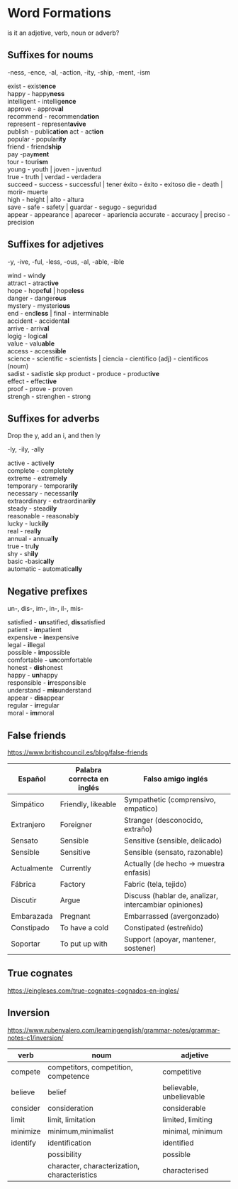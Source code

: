 # Word Formations

is it an adjetive, verb, noun or adverb?

## Suffixes for noums

-ness, -ence, -al, -action, -ity, -ship, -ment, -ism

exist - exist**ence**  
happy - happy**ness**  
intelligent - intellig**ence**  
approve - approv**al**  
recommend - recommend**ation**  
represent - represent**avive**  
publish - public**ation**
act - act**ion**  
popular - popular**ity**  
friend - friend**ship**  
pay -pay**ment**  
tour - tour**ism**  
young - youth | joven - juventud  
true - truth | verdad - verdadera  
succeed - success - successful | tener éxito - éxito - exitoso
die - death | morir- muerte  
high - height | alto - altura  
save - safe - safety  | guardar - segugo - seguridad  
appear - appearance | aparecer - apariencia
accurate - accuracy | preciso - precision

## Suffixes for adjetives

-y, -ive, -ful, -less, -ous, -al, -able, -ible

wind - wind**y**  
attract - atract**ive**  
hope - hope**ful** | hope**less**  
danger - danger**ous**  
mystery - mysteri**ous**  
end - end**less** | final - interminable  
accident - accident**al**  
arrive - arriv**al**  
logig - logic**al**  
value - valu**able**  
access - access**ible**  
science - scientific - scientists | ciencia - cientifico (adj) - cientificos (noum)  
sadist - sadist**ic**  skp
product - produce - product**ive**  
effect - effect**ive**  
proof - prove - proven  
strengh - strenghen - strong  

## Suffixes for adverbs

Drop the y,
add an i,
and then ly

-ly, -ily, -ally

active - active**ly**  
complete - complete**ly**  
extreme - extreme**ly**  
temporary - temporar**ily**  
necessary - necessar**ily**  
extraordinary - extraordinar**ily**  
steady - stead**ily**  
reasonable - reasonabl**y**  
lucky - luck**ily**   
real - real**ly**  
annual - annual**ly**  
true - tru**ly**  
shy - sh**ily**  
basic -basic**ally**  
automatic - automatic**ally**  

## Negative prefixes

un-, dis-, im-, in-, il-, mis-

satisfied - **un**satified, **dis**satisfied  
patient - **im**patient  
expensive - **in**expensive  
legal - **il**legal  
possible - **im**possible  
comfortable - **un**comfortable  
honest - **dis**honest  
happy - **un**happy  
responsible - **ir**responsible  
understand - **mis**understand  
appear - **dis**appear  
regular - **ir**regular  
moral - **im**moral

## False friends

https://www.britishcouncil.es/blog/false-friends 

| Español     | Palabra correcta en inglés | Falso amigo inglés                                    |
|-------------|----------------------------|-------------------------------------------------------|
| Simpático   | Friendly, likeable         | Sympathetic (comprensivo, empatico)                   |
| Extranjero  | Foreigner                  | Stranger (desconocido, extraño)                       |
| Sensato     | Sensible                   | Sensitive (sensible, delicado)                        |
| Sensible    | Sensitive                  | Sensible (sensato, razonable)                         |
| Actualmente | Currently                  | Actually (de hecho -> muestra enfasis)                |
| Fábrica     | Factory                    | Fabric (tela, tejido)                                 |
| Discutir    | Argue                      | Discuss (hablar de, analizar, intercambiar opiniones) |
| Embarazada  | Pregnant                   | Embarrassed (avergonzado)                             |
| Constipado  | To have a cold             | Constipated (estreñido)                               |
| Soportar    | To put up with             | Support (apoyar, mantener, sostener)                  |

## True cognates

https://eingleses.com/true-cognates-cognados-en-ingles/

## Inversion

https://www.rubenvalero.com/learningenglish/grammar-notes/grammar-notes-c1/inversion/

verb     | noum                                         | adjetive
---------|----------------------------------------------|-------------------------
compete  | competitors, competition, competence         | competitive
believe  | belief                                       | believable, unbelievable
consider | consideration                                | considerable
limit    | limit, limitation                            | limited, limiting
minimize | minimum,minimalist                           | minimal, minimum
identify | identification                               | identified
         | possibility                                  | possible
         | character, characterization, characteristics | characterised